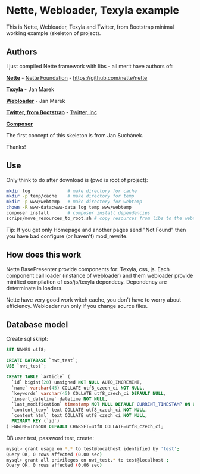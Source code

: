 Nette, Webloader, Texyla example
================================
This is Nette, Webloader, Texyla and Twitter, from Bootstrap minimal working example (skeleton of project). 

Authors
-------
I just compiled Nette framework with libs - all merit have authors of:

**[Nette](http://www.nette.org "Nette framework")** - [Nette Foundation](http://nettefoundation.com/ "Nette foundation") - https://github.com/nette/nette

**[Texyla](https://github.com/janmarek/Texyla)** - Jan Marek

**[Webloader](https://github.com/janmarek/WebLoader)** - Jan Marek

**[Twitter, from Bootstrap](https://github.com/twitter/bootstrap)** - [Twitter, inc](http://www.twitter.com)

**[Composer](http://getcomposer.org)**

The first concept of this skeleton is from Jan Suchánek.

Thanks!

Use
---
Only think to do after download is (pwd is root of project):
```bash
mkdir log              # make directory for cache
mkdir -p temp/cache    # make directory for temp
mkdir -p www/webtemp   # make directory for webtemp
chown -R www-data:www-data log temp www/webtemp
composer install       # composer install dependencies
scrips/move_resources_to_root.sh # copy resources from libs to the webtemp
```
Tip: If you get only Homepage and another pages send "Not Found" then you have bad configure (or haven't) mod_rewrite.

How does this work
------------------
Nette BasePresenter provide components for: Texyla, css, js. Each component call loader (instance of webloader) and them webloader provide minified compilation of css/js/texyla dependecy. Dependency are determinate in loaders.

Nette have very good work witch cache, you don't have to worry about efficiency. Webloader run only if you change source files.

Database model
--------------
Create sql skript:
```sql
SET NAMES utf8;

CREATE DATABASE `nwt_test`;
USE `nwt_test`;

CREATE TABLE `article` (
  `id` bigint(20) unsigned NOT NULL AUTO_INCREMENT,
  `name` varchar(45) COLLATE utf8_czech_ci NOT NULL,
  `keywords` varchar(45) COLLATE utf8_czech_ci DEFAULT NULL,
  `insert_datetime` datetime NOT NULL,
  `last_modification` timestamp NOT NULL DEFAULT CURRENT_TIMESTAMP ON UPDATE CURRENT_TIMESTAMP,
  `content_texy` text COLLATE utf8_czech_ci NOT NULL,
  `content_html` text COLLATE utf8_czech_ci NOT NULL,
  PRIMARY KEY (`id`)
) ENGINE=InnoDB DEFAULT CHARSET=utf8 COLLATE=utf8_czech_ci;
```
DB user test, password test, create:
```bash
mysql> grant usage on *.* to test@localhost identified by 'test';
Query OK, 0 rows affected (0.00 sec)
mysql> grant all privileges on nwt_test.* to test@localhost ;
Query OK, 0 rows affected (0.06 sec)
```